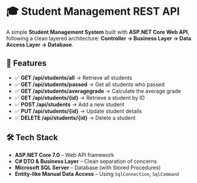 # 🎓 Student Management REST API

A simple **Student Management System** built with **ASP.NET Core Web API**, following a clean layered architecture:
**Controller → Business Layer → Data Access Layer → Database**.

## 🚀 Features
- ✅ **GET /api/students/all** → Retrieve all students  
- ✅ **GET /api/students/passed** → Get all students who passed  
- ✅ **GET /api/students/averagegrade** → Calculate the average grade  
- ✅ **GET /api/students/{id}** → Retrieve a student by ID  
- ✅ **POST /api/students** → Add a new student  
- ✅ **PUT /api/students/{id}** → Update student details  
- ✅ **DELETE /api/students/{id}** → Delete a student  

## 🛠 Tech Stack
- **ASP.NET Core 7.0** – Web API framework  
- **C# DTO & Business Layer** – Clean separation of concerns  
- **Microsoft SQL Server** – Database (with Stored Procedures)  
- **Entity-like Manual Data Access** – Using `SqlConnection`, `SqlCommand`  


